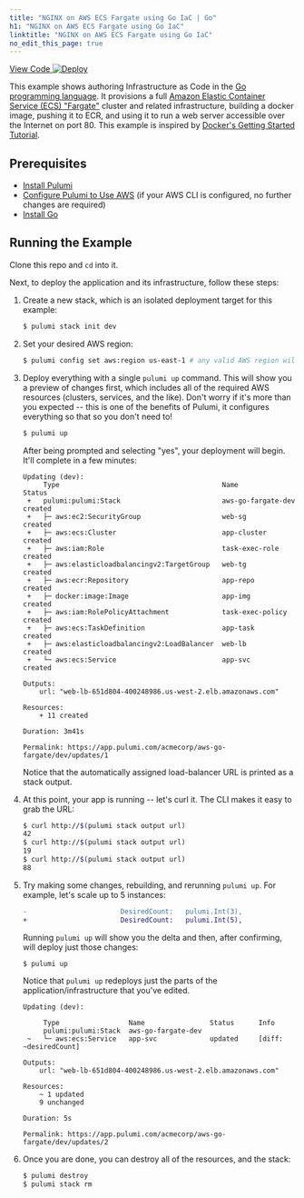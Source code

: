 ```yaml
---
title: "NGINX on AWS ECS Fargate using Go IaC | Go"
h1: "NGINX on AWS ECS Fargate using Go IaC"
linktitle: "NGINX on AWS ECS Fargate using Go IaC"
no_edit_this_page: true
---
```


<!-- WARNING: this page was generated by a tool. Do not edit it by hand. -->
<!-- To change it, please see https://github.com/pulumi/docs/tree/master/tools/mktutorial. -->

<p class="mb-4 flex">
    <a class="flex flex-wrap items-center rounded text-xs text-white bg-blue-600 border-2 border-blue-600 px-2 mr-2 whitespace-no-wrap hover:text-white" style="height: 32px" href="https://github.com/pulumi/examples/tree/master/aws-go-fargate" target="_blank">
        <span><i class="fab fa-github pr-2"></i> View Code</span>
    </a>
    <a href="https://app.pulumi.com/new?template=https://github.com/pulumi/examples/tree/master/aws-go-fargate" target="_blank">
        <img src="https://get.pulumi.com/new/button.svg" alt="Deploy">
    </a>
</p>


This example shows authoring Infrastructure as Code in the [Go programming language](https://golang.org). It
provisions a full [Amazon Elastic Container Service (ECS) "Fargate"](https://aws.amazon.com/ecs) cluster and
related infrastructure, building a docker image, pushing it to ECR, and using it to run a web server accessible over the Internet on port 80.
This example is inspired by [Docker's Getting Started Tutorial](https://docs.docker.com/get-started/).

## Prerequisites

* [Install Pulumi](https://www.pulumi.com/docs/get-started/install/)
* [Configure Pulumi to Use AWS](https://www.pulumi.com/docs/intro/cloud-providers/aws/setup/) (if your AWS CLI is configured, no further changes are required)
* [Install Go](https://golang.org/doc/install)

## Running the Example

Clone this repo and `cd` into it.

Next, to deploy the application and its infrastructure, follow these steps:

1. Create a new stack, which is an isolated deployment target for this example:

    ```bash
    $ pulumi stack init dev
    ```

2. Set your desired AWS region:

    ```bash
    $ pulumi config set aws:region us-east-1 # any valid AWS region will work
    ```

5. Deploy everything with a single `pulumi up` command. This will show you a preview of changes first, which
   includes all of the required AWS resources (clusters, services, and the like). Don't worry if it's more than
   you expected -- this is one of the benefits of Pulumi, it configures everything so that so you don't need to!

    ```bash
    $ pulumi up
    ```

    After being prompted and selecting "yes", your deployment will begin. It'll complete in a few minutes:

    ```
    Updating (dev):
         Type                                        Name                Status
     +   pulumi:pulumi:Stack                         aws-go-fargate-dev  created
     +   ├─ aws:ec2:SecurityGroup                    web-sg              created
     +   ├─ aws:ecs:Cluster                          app-cluster         created
     +   ├─ aws:iam:Role                             task-exec-role      created
     +   ├─ aws:elasticloadbalancingv2:TargetGroup   web-tg              created
     +   ├─ aws:ecr:Repository                       app-repo            created
     +   ├─ docker:image:Image                       app-img             created
     +   ├─ aws:iam:RolePolicyAttachment             task-exec-policy    created
     +   ├─ aws:ecs:TaskDefinition                   app-task            created
     +   ├─ aws:elasticloadbalancingv2:LoadBalancer  web-lb              created
     +   └─ aws:ecs:Service                          app-svc             created

    Outputs:
        url: "web-lb-651d804-400248986.us-west-2.elb.amazonaws.com"

    Resources:
        + 11 created

    Duration: 3m41s

    Permalink: https://app.pulumi.com/acmecorp/aws-go-fargate/dev/updates/1
    ```

   Notice that the automatically assigned load-balancer URL is printed as a stack output.

6. At this point, your app is running -- let's curl it. The CLI makes it easy to grab the URL:

    ```bash
    $ curl http://$(pulumi stack output url)
    42
    $ curl http://$(pulumi stack output url)
    19
    $ curl http://$(pulumi stack output url)
    88
    ```

7. Try making some changes, rebuilding, and rerunning `pulumi up`. For example, let's scale up to 5 instances:

    ```diff
    -                       DesiredCount:   pulumi.Int(3),
    +                       DesiredCount:   pulumi.Int(5),
    ```

    Running `pulumi up` will show you the delta and then, after confirming, will deploy just those changes:

    ```bash
    $ pulumi up
    ```

    Notice that `pulumi up` redeploys just the parts of the application/infrastructure that you've edited.

    ```
    Updating (dev):

         Type                 Name                Status      Info
         pulumi:pulumi:Stack  aws-go-fargate-dev
     ~   └─ aws:ecs:Service   app-svc             updated     [diff: ~desiredCount]

    Outputs:
        url: "web-lb-651d804-400248986.us-west-2.elb.amazonaws.com"

    Resources:
        ~ 1 updated
        9 unchanged

    Duration: 5s

    Permalink: https://app.pulumi.com/acmecorp/aws-go-fargate/dev/updates/2
    ```

8. Once you are done, you can destroy all of the resources, and the stack:

    ```bash
    $ pulumi destroy
    $ pulumi stack rm
    ```

